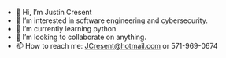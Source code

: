 - 👋 Hi, I’m Justin Cresent
- 👀 I’m interested in software engineering and cybersecurity. 
- 🌱 I’m currently learning python.
- 💞️ I’m looking to collaborate on anything.
- 📫 How to reach me: JCresent@hotmail.com or 571-969-0674

<!---
JCresent/JCresent is a ✨ special ✨ repository because its `README.md` (this file) appears on your GitHub profile.
You can click the Preview link to take a look at your changes.
--->
